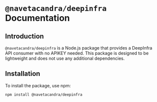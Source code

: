 # `@navetacandra/deepinfra` Documentation

## Introduction

`@navetacandra/deepinfra` is a Node.js package that provides a DeepInfra API consumer with no APIKEY needed. This package is designed to be lightweight and does not use any additional dependencies.

## Installation

To install the package, use npm:

```bash
npm install @navetacandra/deepinfra
```
